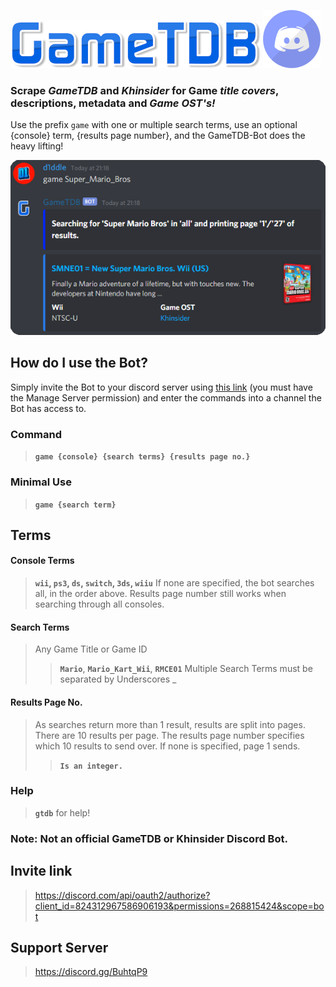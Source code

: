 ![# GameTDB](https://github.com/d1ddle/GameTDB-Bot/blob/main/img/GameTDB-400-1.png?raw=true)
![# -Bot](https://raw.githubusercontent.com/d1ddle/GameTDB-Bot/main/img/discord.png?raw=true)

### Scrape ***GameTDB*** and ***Khinsider*** for Game ***title covers***, descriptions, metadata and ***Game OST's!***

Use the prefix `game` with one or multiple search terms, use an optional {console} term, {results page number}, and the GameTDB-Bot does the heavy lifting!

![# Screenshot](https://github.com/d1ddle/GameTDB-Bot/blob/main/img/gtdb%20-screenshot.png?raw=true)

## How do I use the Bot?
Simply invite the Bot to your discord server using [this link](https://discord.com/api/oauth2/authorize?client_id=824312967586906193&permissions=268815424&scope=bot) (you must have the Manage Server permission) and enter the commands into a channel the Bot has access to.


### Command
> **`game {console} {search terms} {results page no.}`**


### Minimal Use
> **`game {search term}`**


## Terms
#### Console Terms
> **`wii`, `ps3`, `ds`, `switch`, `3ds`, `wiiu`**
> If none are specified, the bot searches all, in the order above.
> Results page number still works when searching through all consoles.

#### Search Terms
> Any Game Title or Game ID
>> **`Mario`**, **`Mario_Kart_Wii`**, **`RMCE01`**
> Multiple Search Terms must be separated by Underscores _

#### Results Page No.
> As searches return more than 1 result, results are split into pages.
> There are 10 results per page.
> The results page number specifies which 10 results to send over.
> If none is specified, page 1 sends.
>> **`Is an integer.`**


### Help
> **`gtdb`** for help!

### Note: Not an official GameTDB or Khinsider Discord Bot. 


## Invite link
> https://discord.com/api/oauth2/authorize?client_id=824312967586906193&permissions=268815424&scope=bot

## Support Server
> https://discord.gg/BuhtqP9
